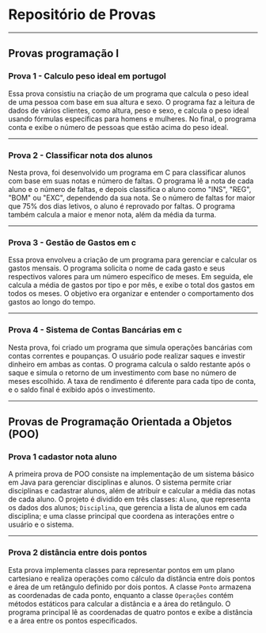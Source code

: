 <h1>Repositório de Provas</h1>

<hr>

<h2>Provas programação I</h2>

<h3>Prova 1 - Calculo peso ideal em portugol</h3>
<p>Essa prova consistiu na criação de um programa que calcula o peso ideal de uma pessoa com base em sua altura e sexo. O programa faz a leitura de dados de vários clientes, como altura, peso e sexo, e calcula o peso ideal usando fórmulas específicas para homens e mulheres. No final, o programa conta e exibe o número de pessoas que estão acima do peso ideal.</p>

<hr>

<h3>Prova 2 - Classificar nota dos alunos</h3>
<p>Nesta prova, foi desenvolvido um programa em C para classificar alunos com base em suas notas e número de faltas. O programa lê a nota de cada aluno e o número de faltas, e depois classifica o aluno como "INS", "REG", "BOM" ou "EXC", dependendo da sua nota. Se o número de faltas for maior que 75% dos dias letivos, o aluno é reprovado por faltas. O programa também calcula a maior e menor nota, além da média da turma.</p>

<hr>

<h3>Prova 3 - Gestão de Gastos em c</h3>
<p>Essa prova envolveu a criação de um programa para gerenciar e calcular os gastos mensais. O programa solicita o nome de cada gasto e seus respectivos valores para um número específico de meses. Em seguida, ele calcula a média de gastos por tipo e por mês, e exibe o total dos gastos em todos os meses. O objetivo era organizar e entender o comportamento dos gastos ao longo do tempo.</p>

<hr>

<h3>Prova 4 - Sistema de Contas Bancárias em c</h3>
<p>Nesta prova, foi criado um programa que simula operações bancárias com contas correntes e poupanças. O usuário pode realizar saques e investir dinheiro em ambas as contas. O programa calcula o saldo restante após o saque e simula o retorno de um investimento com base no número de meses escolhido. A taxa de rendimento é diferente para cada tipo de conta, e o saldo final é exibido após o investimento.</p>

<hr>

<h2>Provas de Programação Orientada a Objetos (POO)</h2>

<h3>Prova 1 cadastor nota aluno</h3>
<p>
A primeira prova de POO consiste na implementação de um sistema básico em Java para gerenciar disciplinas e alunos. 
O sistema permite criar disciplinas e cadastrar alunos, além de atribuir e calcular a média das notas de cada aluno. 
O projeto é dividido em três classes: <code>Aluno</code>, que representa os dados dos alunos; <code>Disciplina</code>, 
que gerencia a lista de alunos em cada disciplina; e uma classe principal que coordena as interações entre o usuário e o sistema.
</p>

<hr>

<h3>Prova 2 distância  entre dois pontos</h3>
<p>Esta prova implementa classes para representar pontos em um plano cartesiano e realiza operações como cálculo da distância entre dois pontos e área de um retângulo definido por dois pontos. A classe <code>Ponto</code> armazena as coordenadas de cada ponto, enquanto a classe <code>Operações</code> contém métodos estáticos para calcular a distância e a área do retângulo. O programa principal lê as coordenadas de quatro pontos e exibe a distância e a área entre os pontos especificados.</p>


